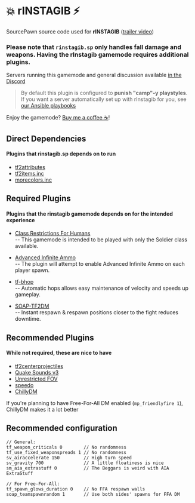 # 💥 rINSTAGIB ⚡

SourcePawn source code used for **rINSTAGIB** ([trailer video](https://www.youtube.com/watch?v=6GSMJ-zzzig))

### Please note that `rinstagib.sp` only handles fall damage and weapons. Having the rInstagib gamemode requires additional plugins.

Servers running this gamemode and general discussion available [in the Discord](https://discord.gg/V5Z29SXtsY)

> By default this plugin is configured to **punish "camp"-y playstyles**.<br/>
If you want a server automatically set up with rInstagib for you, see [our Ansible playbooks](https://github.com/jack-avery/rinstagib-server)

Enjoy the gamemode? [Buy me a coffee ☕](https://ko-fi.com/raspy)!

## Direct Dependencies
#### Plugins that rinstagib.sp depends on to run

* [tf2attributes](https://github.com/FlaminSarge/tf2attributes)
* [tf2items.inc](https://github.com/asherkin/TF2Items/blob/master/pawn/tf2items.inc)
* [morecolors.inc](https://forums.alliedmods.net/showthread.php?t=185016)


## Required Plugins
#### Plugins that the rinstagib gamemode depends on for the intended experience

* [Class Restrictions For Humans](https://forums.alliedmods.net/showthread.php?p=2518202)<br/>
-- This gamemode is intended to be played with only the Soldier class available.

* [Advanced Infinite Ammo](https://forums.alliedmods.net/showthread.php?t=190562)<br/>
-- The plugin will attempt to enable Advanced Infinite Ammo on each player spawn.

* [tf-bhop](https://github.com/Mikusch/tf-bhop)<br/>
-- Automatic hops allows easy maintenance of velocity and speeds up gameplay.

* [SOAP-TF2DM](https://github.com/sapphonie/SOAP-TF2DM)<br/>
-- Instant respawn & respawn positions closer to the fight reduces downtime.

## Recommended Plugins
#### While not required, these are nice to have

* [tf2centerprojectiles](https://github.com/rtldg/tf2centerprojectiles)
* [Quake Sounds v3](https://forums.alliedmods.net/showthread.php?t=224316)
* [Unrestricted FOV](https://forums.alliedmods.net/showthread.php?p=1936180)
* [speedo](https://github.com/JoinedSenses/TF2-Speedometer)
* [ChillyDM](https://github.com/pepperkick/ChillyDM)

If you're planning to have Free-For-All DM enabled (`mp_friendlyfire 1`), ChillyDM makes it a lot better

## Recommended configuration

```
// General:
tf_weapon_criticals 0        // No randomness
tf_use_fixed_weaponspreads 1 // No randomness
sv_airaccelerate 150         // High turn speed
sv_gravity 700               // A little floatiness is nice
sm_aia_extrastuff 0          // The Beggars is weird with AIA ExtraStuff

// For Free-For-All:
tf_spawn_glows_duration 0    // No FFA respawn walls
soap_teamspawnrandom⁠ 1       // Use both sides' spawns for FFA DM
```